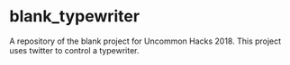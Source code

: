 # blank_typewriter
A repository of the blank project for Uncommon Hacks 2018. This project uses twitter to control a typewriter.
